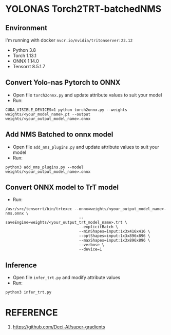# **YOLONAS Torch2TRT-batchedNMS**

## Environment

I'm running with docker `nvcr.io/nvidia/tritonserver:22.12`

- Python 3.8
- Torch 1.13.1
- ONNX 1.14.0
- Tensorrt 8.5.1.7

## Convert Yolo-nas Pytorch to ONNX
- Open file ```torch2onnx.py``` and update attribute values to suit your model
- Run: 
```Shell
CUDA_VISIBLE_DEVICES=1 python torch2onnx.py --weights weights/<your_model_name>.pt --output weights/<your_output_model_name>.onnx
```
## Add NMS Batched to onnx model
- Open file ```add_nms_plugins.py``` and update attribute values to suit your model
- Run:
```Shell
python3 add_nms_plugins.py --model weights/<your_output_model_name>.onnx
```
## Convert ONNX model to TrT model
- Run:
```Shell
/usr/src/tensorrt/bin/trtexec --onnx=weights/<your_output_model_name>-nms.onnx \
                                --saveEngine=weights/<your_output_trt_model_name>.trt \
                                --explicitBatch \
                                --minShapes=input:1x3x416x416 \
                                --optShapes=input:1x3x896x896 \
                                --maxShapes=input:1x3x896x896 \
                                --verbose \
                                --device=1
```

## Inference
- Open file ```infer_trt.py``` and modify attribute values
- Run: 
```Shell
python3 infer_trt.py
```

# REFERENCE
1. https://github.com/Deci-AI/super-gradients
